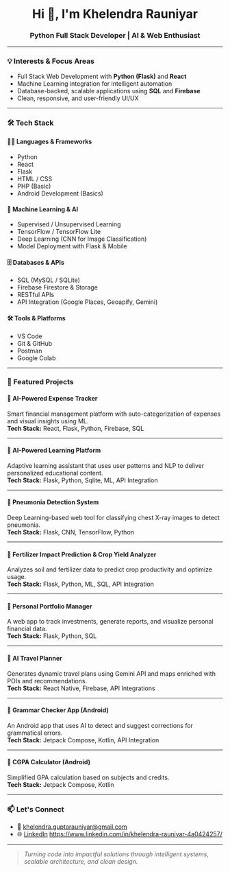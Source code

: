 <h1 align="center">Hi 👋, I'm Khelendra Rauniyar</h1>
<h3 align="center">Python Full Stack Developer | AI & Web Enthusiast</h3>

---

### 💡 Interests & Focus Areas
- Full Stack Web Development with **Python (Flask)** and **React**
- Machine Learning integration for intelligent automation
- Database-backed, scalable applications using **SQL** and **Firebase**
- Clean, responsive, and user-friendly UI/UX

---

### 🛠️ Tech Stack

#### 👨‍💻 Languages & Frameworks
- Python
- React
- Flask
- HTML / CSS
- PHP (Basic)
- Android Development (Basics)

#### 🧠 Machine Learning & AI
- Supervised / Unsupervised Learning
- TensorFlow / TensorFlow Lite
- Deep Learning (CNN for Image Classification)
- Model Deployment with Flask & Mobile

#### 🗄️ Databases & APIs
- SQL (MySQL / SQLite)
- Firebase Firestore & Storage
- RESTful APIs
- API Integration (Google Places, Geoapify, Gemini)

#### 🛠 Tools & Platforms
- VS Code
- Git & GitHub
- Postman
- Google Colab

---

### 🚀 Featured Projects

#### 🔹 **AI-Powered Expense Tracker**
Smart financial management platform with auto-categorization of expenses and visual insights using ML.  
**Tech Stack:** React, Flask, Python, Firebase, SQL

---

#### 🔹 **AI-Powered Learning Platform**
Adaptive learning assistant that uses user patterns and NLP to deliver personalized educational content.  
**Tech Stack:** Flask, Python, Sqlite, ML, API Integration

---

#### 🔹 **Pneumonia Detection System**
Deep Learning-based web tool for classifying chest X-ray images to detect pneumonia.  
**Tech Stack:** Flask, CNN, TensorFlow, Python

---

#### 🔹 **Fertilizer Impact Prediction & Crop Yield Analyzer**
Analyzes soil and fertilizer data to predict crop productivity and optimize usage.  
**Tech Stack:** Flask, Python, ML, SQL, API Integration

---

#### 🔹 **Personal Portfolio Manager**
A web app to track investments, generate reports, and visualize personal financial data.  
**Tech Stack:** Flask, Python, SQL

---

#### 🔹 **AI Travel Planner**
Generates dynamic travel plans using Gemini API and maps enriched with POIs and recommendations.  
**Tech Stack:** React Native, Firebase, API Integrations

---

#### 🔹 **Grammar Checker App (Android)**
An Android app that uses AI to detect and suggest corrections for grammatical errors.  
**Tech Stack:** Jetpack Compose, Kotlin, API Integration

---

#### 🔹 **CGPA Calculator (Android)**
Simplified GPA calculation based on subjects and credits.  
**Tech Stack:** Jetpack Compose, Kotlin

---

### 📫 Let's Connect
- 📧 [khelendra.guptarauniyar@gmail.com](mailto:khelendra.guptarauniyar@gmail.com)
- 🌐 [LinkedIn](https://linkedin.com/in/khelendra) https://www.linkedin.com/in/khelendra-rauniyar-4a0424257/

---

> *Turning code into impactful solutions through intelligent systems, scalable architecture, and clean design.*

